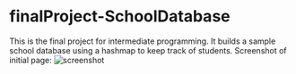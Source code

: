 # finalProject-SchoolDatabase
This is the final project for intermediate programming. It builds a sample school database using a hashmap to keep track of students.
Screenshot of initial page:
![screenshot](screenshots.png )
